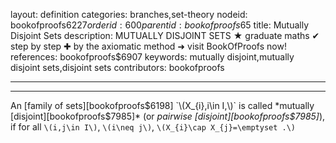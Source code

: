 layout: definition
categories: branches,set-theory
nodeid: bookofproofs$6227
orderid: 600
parentid: bookofproofs$65
title: Mutually Disjoint Sets
description: MUTUALLY DISJOINT SETS ★ graduate maths ✔ step by step ✚ by the axiomatic method ➜ visit BookOfProofs now!
references: bookofproofs$6907
keywords: mutually disjoint,mutually disjoint sets,disjoint sets
contributors: bookofproofs

---


---

An [family of sets][bookofproofs$6198] `\(X_{i},i\in I,\)` is called *mutually [disjoint][bookofproofs$7985]* (or *pairwise [disjoint][bookofproofs$7985]*), if for all `\(i,j\in I\)`, `\(i\neq j\)`, `\(X_{i}\cap X_{j}=\emptyset .\)`
